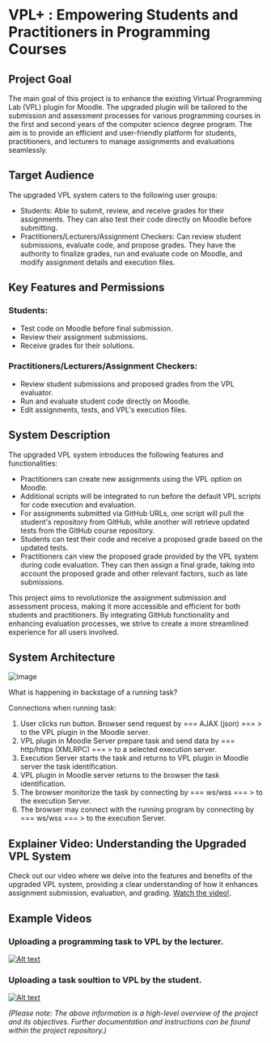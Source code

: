 # VPL+ :  Empowering Students and Practitioners in Programming Courses



## Project Goal
The main goal of this project is to enhance the existing Virtual Programming Lab (VPL) plugin for Moodle. The upgraded plugin will be tailored to the submission and assessment processes for various programming courses in the first and second years of the computer science degree program. The aim is to provide an efficient and user-friendly platform for students, practitioners, and lecturers to manage assignments and evaluations seamlessly.

## Target Audience
The upgraded VPL system caters to the following user groups:
- Students: Able to submit, review, and receive grades for their assignments. They can also test their code directly on Moodle before submitting.
- Practitioners/Lecturers/Assignment Checkers: Can review student submissions, evaluate code, and propose grades. They have the authority to finalize grades, run and evaluate code on Moodle, and modify assignment details and execution files.

## Key Features and Permissions
### Students:
- Test code on Moodle before final submission.
- Review their assignment submissions.
- Receive grades for their solutions.

### Practitioners/Lecturers/Assignment Checkers:
- Review student submissions and proposed grades from the VPL evaluator.
- Run and evaluate student code directly on Moodle.
- Edit assignments, tests, and VPL's execution files.

## System Description
The upgraded VPL system introduces the following features and functionalities:
- Practitioners can create new assignments using the VPL option on Moodle.
- Additional scripts will be integrated to run before the default VPL scripts for code execution and evaluation.
- For assignments submitted via GitHub URLs, one script will pull the student's repository from GitHub, while another will retrieve updated tests from the GitHub course repository.
- Students can test their code and receive a proposed grade based on the updated tests.
- Practitioners can view the proposed grade provided by the VPL system during code evaluation. They can then assign a final grade, taking into account the proposed grade and other relevant factors, such as late submissions.

This project aims to revolutionize the assignment submission and assessment process, making it more accessible and efficient for both students and practitioners. By integrating GitHub functionality and enhancing evaluation processes, we strive to create a more streamlined experience for all users involved.

## System Architecture

![image](https://github.com/Final-Project-VPL-Ariel/VPL/assets/93086649/09a32cc5-3ca6-4a8e-9766-d062e89dc370)

What is happening in backstage of a running task?

Connections when running task:

1. User clicks run button. Browser send request by === AJAX (json) === > to the VPL plugin in the Moodle server.
2. VPL plugin in Moodle Server prepare task and send data by === http/https (XMLRPC) === > to a selected execution server.
3. Execution Server starts the task and returns to VPL plugin in Moodle server the task identification.
4. VPL plugin in Moodle server returns to the browser the task identification.
5. The browser monitorize the task by connecting by === ws/wss === > to the execution Server.
6. The browser may connect with the running program by connecting by === ws/wss === > to the execution Server.
 

## Explainer Video: Understanding the Upgraded VPL System
Check out our video where we delve into the features and benefits of the upgraded VPL system, providing a clear understanding of how it enhances assignment submission, evaluation, and grading. 
[Watch the video!](https://www.veed.io/view/07bd3702-aa95-423e-89aa-7c7f92f8251b?panel=share).

## Example Videos
### Uploading a programming task to VPL by the lecturer.

[![Alt text](https://img.youtube.com/vi/BPKGN0aTf20/1.jpg)](https://www.youtube.com/watch?v=BPKGN0aTf20)

### Uploading a task soultion to VPL by the student.
[![Alt text](https://img.youtube.com/vi/F_3IvnE1qeo/1.jpg)](https://www.youtube.com/watch?v=F_3IvnE1qeo)


*(Please note: The above information is a high-level overview of the project and its objectives. Further documentation and instructions can be found within the project repository.)*
